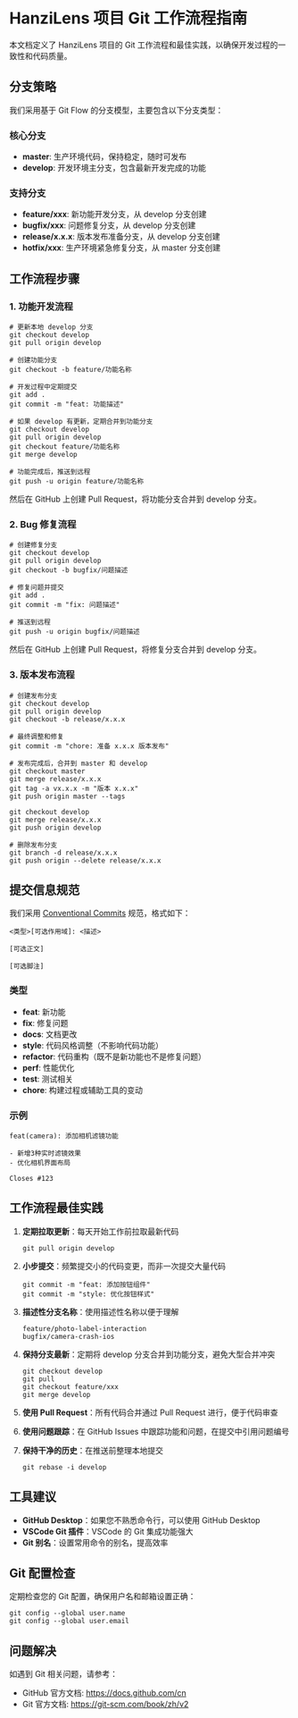 # HanziLens 项目 Git 工作流程指南

本文档定义了 HanziLens 项目的 Git 工作流程和最佳实践，以确保开发过程的一致性和代码质量。

## 分支策略

我们采用基于 Git Flow 的分支模型，主要包含以下分支类型：

### 核心分支

- **master**: 生产环境代码，保持稳定，随时可发布
- **develop**: 开发环境主分支，包含最新开发完成的功能

### 支持分支

- **feature/xxx**: 新功能开发分支，从 develop 分支创建
- **bugfix/xxx**: 问题修复分支，从 develop 分支创建
- **release/x.x.x**: 版本发布准备分支，从 develop 分支创建
- **hotfix/xxx**: 生产环境紧急修复分支，从 master 分支创建

## 工作流程步骤

### 1. 功能开发流程

```
# 更新本地 develop 分支
git checkout develop
git pull origin develop

# 创建功能分支
git checkout -b feature/功能名称

# 开发过程中定期提交
git add .
git commit -m "feat: 功能描述"

# 如果 develop 有更新，定期合并到功能分支
git checkout develop
git pull origin develop
git checkout feature/功能名称
git merge develop

# 功能完成后，推送到远程
git push -u origin feature/功能名称
```

然后在 GitHub 上创建 Pull Request，将功能分支合并到 develop 分支。

### 2. Bug 修复流程

```
# 创建修复分支
git checkout develop
git pull origin develop
git checkout -b bugfix/问题描述

# 修复问题并提交
git add .
git commit -m "fix: 问题描述"

# 推送到远程
git push -u origin bugfix/问题描述
```

然后在 GitHub 上创建 Pull Request，将修复分支合并到 develop 分支。

### 3. 版本发布流程

```
# 创建发布分支
git checkout develop
git pull origin develop
git checkout -b release/x.x.x

# 最终调整和修复
git commit -m "chore: 准备 x.x.x 版本发布"

# 发布完成后，合并到 master 和 develop
git checkout master
git merge release/x.x.x
git tag -a vx.x.x -m "版本 x.x.x"
git push origin master --tags

git checkout develop
git merge release/x.x.x
git push origin develop

# 删除发布分支
git branch -d release/x.x.x
git push origin --delete release/x.x.x
```

## 提交信息规范

我们采用 [Conventional Commits](https://www.conventionalcommits.org/) 规范，格式如下：

```
<类型>[可选作用域]: <描述>

[可选正文]

[可选脚注]
```

### 类型

- **feat**: 新功能
- **fix**: 修复问题
- **docs**: 文档更改
- **style**: 代码风格调整（不影响代码功能）
- **refactor**: 代码重构（既不是新功能也不是修复问题）
- **perf**: 性能优化
- **test**: 测试相关
- **chore**: 构建过程或辅助工具的变动

### 示例

```
feat(camera): 添加相机滤镜功能

- 新增3种实时滤镜效果
- 优化相机界面布局

Closes #123
```

## 工作流程最佳实践

1. **定期拉取更新**：每天开始工作前拉取最新代码
   ```
   git pull origin develop
   ```

2. **小步提交**：频繁提交小的代码变更，而非一次提交大量代码
   ```
   git commit -m "feat: 添加按钮组件"
   git commit -m "style: 优化按钮样式"
   ```

3. **描述性分支名称**：使用描述性名称以便于理解
   ```
   feature/photo-label-interaction
   bugfix/camera-crash-ios
   ```

4. **保持分支最新**：定期将 develop 分支合并到功能分支，避免大型合并冲突
   ```
   git checkout develop
   git pull
   git checkout feature/xxx
   git merge develop
   ```

5. **使用 Pull Request**：所有代码合并通过 Pull Request 进行，便于代码审查

6. **使用问题跟踪**：在 GitHub Issues 中跟踪功能和问题，在提交中引用问题编号

7. **保持干净的历史**：在推送前整理本地提交
   ```
   git rebase -i develop
   ```

## 工具建议

- **GitHub Desktop**：如果您不熟悉命令行，可以使用 GitHub Desktop
- **VSCode Git 插件**：VSCode 的 Git 集成功能强大
- **Git 别名**：设置常用命令的别名，提高效率

## Git 配置检查

定期检查您的 Git 配置，确保用户名和邮箱设置正确：

```
git config --global user.name
git config --global user.email
```

## 问题解决

如遇到 Git 相关问题，请参考：
- GitHub 官方文档: https://docs.github.com/cn
- Git 官方文档: https://git-scm.com/book/zh/v2 